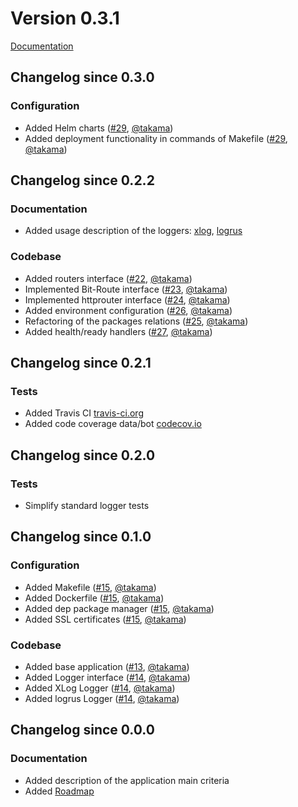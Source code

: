 # Version 0.3.1

[Documentation](README.md)

## Changelog since 0.3.0

### Configuration

- Added Helm charts ([#29](https://github.com/takama/k8sapp/pull/29), [@takama](https://github.com/takama))
- Added deployment functionality in commands of Makefile  ([#29](https://github.com/takama/k8sapp/pull/29), [@takama](https://github.com/takama))

## Changelog since 0.2.2

### Documentation

- Added usage description of the loggers: [xlog](https://github.com/rs/xlog), [logrus](https://github.com/sirupsen/logrus)

### Codebase

- Added routers interface ([#22](https://github.com/takama/k8sapp/pull/22), [@takama](https://github.com/takama))
- Implemented Bit-Route interface  ([#23](https://github.com/takama/k8sapp/pull/23), [@takama](https://github.com/takama))
- Implemented httprouter interface ([#24](https://github.com/takama/k8sapp/pull/24), [@takama](https://github.com/takama))
- Added environment configuration ([#26](https://github.com/takama/k8sapp/pull/26), [@takama](https://github.com/takama))
- Refactoring of the packages relations ([#25](https://github.com/takama/k8sapp/pull/25), [@takama](https://github.com/takama))
- Added health/ready handlers ([#27](https://github.com/takama/k8sapp/pull/27), [@takama](https://github.com/takama))


## Changelog since 0.2.1

### Tests

- Added Travis CI [travis-ci.org](https://travis-ci.org/takama/k8sapp)
- Added code coverage data/bot [codecov.io](https://codecov.io/gh/takama/k8sapp)

## Changelog since 0.2.0

### Tests

- Simplify standard logger tests

## Changelog since 0.1.0

### Configuration

- Added Makefile ([#15](https://github.com/takama/k8sapp/pull/15), [@takama](https://github.com/takama))
- Added Dockerfile ([#15](https://github.com/takama/k8sapp/pull/15), [@takama](https://github.com/takama))
- Added dep package manager ([#15](https://github.com/takama/k8sapp/pull/15), [@takama](https://github.com/takama))
- Added SSL certificates ([#15](https://github.com/takama/k8sapp/pull/15), [@takama](https://github.com/takama))

### Codebase

- Added base application ([#13](https://github.com/takama/k8sapp/pull/13), [@takama](https://github.com/takama))
- Added Logger interface ([#14](https://github.com/takama/k8sapp/pull/14), [@takama](https://github.com/takama))
- Added XLog Logger ([#14](https://github.com/takama/k8sapp/pull/14), [@takama](https://github.com/takama))
- Added logrus Logger ([#14](https://github.com/takama/k8sapp/pull/14), [@takama](https://github.com/takama))

## Changelog since 0.0.0

### Documentation

- Added description of the application main criteria
- Added [Roadmap](https://github.com/takama/k8sapp/wiki/Roadmap)
